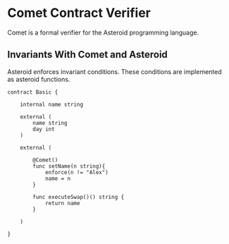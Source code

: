 # Comet Contract Verifier

Comet is a formal verifier for the Asteroid programming language.

## Invariants With Comet and Asteroid 

Asteroid enforces invariant conditions. These conditions are implemented as asteroid functions.

```package asteroid 0.0.1
contract Basic {

    internal name string

    external (
        name string
        day int
    )

    external (

        @Comet()
        func setName(n string){
            enforce(n != "Alex")
            name = n
        }

        func executeSwap()() string {
            return name
        }

    )

}
```
